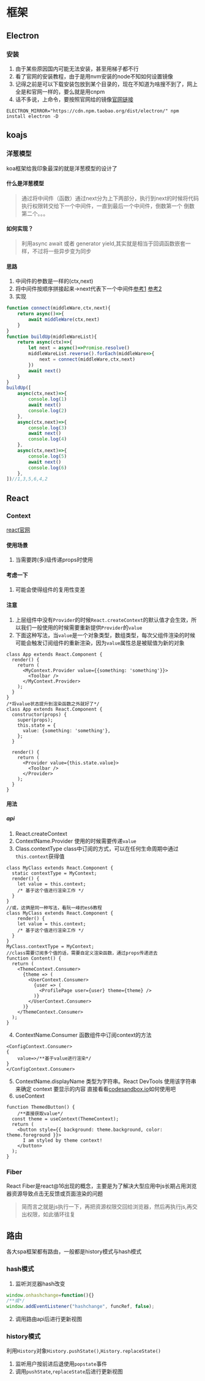 # 框架
## Electron
### 安装
1. 由于某些原因国内可能无法安装，甚至用梯子都不行
2. 看了官网的安装教程，由于是用nvm安装的node不知如何设置镜像
3. 记得之前是可以下载安装包放到某个目录的，现在不知道为啥搜不到了，网上全是和官网一样的，要么就是用cnpm
4. 话不多说，上命令，要按照官网给的镜像[官网链接](https://electronjs.org/docs/tutorial/installation)
```shell
ELECTRON_MIRROR="https://cdn.npm.taobao.org/dist/electron/" npm install electron -D
```

## koajs
### 洋葱模型
koa框架给我印象最深的就是洋葱模型的设计了
#### 什么是洋葱模型
> 通过将中间件（函数）通过next分为上下两部分，执行到next的时候将代码执行权限转交给下一个中间件，一直到最后一个中间件，倒数第一个
> 倒数第二个。。。
#### 如何实现？
> 利用async await 或者 generator yield,其实就是相当于回调函数嵌套一样，不过将一些异步变为同步
#### 思路
1. 中间件的参数是一样的(ctx,next)
2. 将中间件按顺序拼接起来->next代表下一个中间件[参考1](https://juejin.im/post/5db7eaf7f265da4cee4d61b9#heading-8)
   [参考2](https://juejin.im/post/5db7af846fb9a0202b5ee13c#heading-7)
3. 实现
```ts
function connect(middleWare,ctx,next){
	return async()=>{
		await middleWare(ctx,next)
	}
}
function buildUp(middleWareList){
	return async(ctx)=>{
		let next = async()=>Promise.resolve()
		middleWareList.reverse().forEach(middleWare=>{
			next = connect(middleWare,ctx,next)
		})
		await next()
	}
}
buildUp([
	async(ctx,next)=>{
		console.log(1)
		await next()
		console.log(2)
	},
	async(ctx,next)=>{
		console.log(3)
		await next()
		console.log(4)
	},
	async(ctx,next)=>{
		console.log(5)
		await next()
		console.log(6)
	},
])//1,3,5,6,4,2
```

## React
### Context
[react官网](https://zh-hans.reactjs.org/docs/context.html#consuming-multiple-contexts)
#### 使用场景
1. 当需要跨(多)级传递props时使用
#### 考虑一下
1. 可能会使得组件的复用性变差
#### 注意
1. 上层组件中没有`Provider`的时候`React.createContext`的默认值才会生效，所以我们一般使用的时候需要重新提供`Provider`的`value`
2. 下面这种写法，当`value`是一个对象类型，数组类型，每次父组件渲染的时候可能会触发订阅组件的重新渲染，因为`value`属性总是被赋值为新的对象
```tsx
class App extends React.Component {
  render() {
    return (
      <MyContext.Provider value={{something: 'something'}}>
        <Toolbar />
      </MyContext.Provider>
    );
  }
}
/*将value状态提升到渲染函数之外就好了*/
class App extends React.Component {
  constructor(props) {
    super(props);
    this.state = {
      value: {something: 'something'},
    };
  }

  render() {
    return (
      <Provider value={this.state.value}>
        <Toolbar />
      </Provider>
    );
  }
}
```
#### 用法
##### api
1. React.createContext
2. ContextName.Provider 使用的时候需要传递`value`
3. Class.contextType class中订阅的方式，可以在任何生命周期中通过`this.context`获得值
```tsx
class MyClass extends React.Component {
  static contextType = MyContext;
  render() {
    let value = this.context;
    /* 基于这个值进行渲染工作 */
  }
}
//或，这俩是同一种写法，看阮一峰的es6教程
class MyClass extends React.Component {
	render() {
    let value = this.context;
    /* 基于这个值进行渲染工作 */
  }
}
MyClass.contextType = MyContext;
//class需要订阅多个值的话，需要自定义渲染函数，通过props传递进去
function Content() {
  return (
    <ThemeContext.Consumer>
      {theme => (
        <UserContext.Consumer>
          {user => (
            <ProfilePage user={user} theme={theme} />
          )}
        </UserContext.Consumer>
      )}
    </ThemeContext.Consumer>
  );
}
```
4. ContextName.Consumer 函数组件中订阅context的方法
```tsx
<ConfigContext.Consumer>
{
	value=>/**基于value进行渲染*/
}
</ConfigContext.Consumer>
```
5. ContextName.displayName 类型为字符串。React DevTools 使用该字符串来确定 context 要显示的内容
   直接看看[codesandbox.io](https://codesandbox.io/s/angry-ives-pq20y?file=/src/App.js)如何使用吧
6. useContext
```tsx
function ThemedButton() {
	/**直接获取value*/
  const theme = useContext(ThemeContext);
  return (
    <button style={{ background: theme.background, color: theme.foreground }}>
      I am styled by theme context!
    </button>
  );
}
```






### Fiber
React Fiber是react@16出现的概念，主要是为了解决大型应用中js长期占用浏览器资源导致点击无反馈或页面渲染的问题
> 简而言之就是js执行一下，再把资源权限交回给浏览器，然后再执行js,再交出权限，如此循环往复

## 路由
各大spa框架都有路由，一般都是history模式与hash模式
### hash模式
1. 监听浏览器hash改变
```js
window.onhashchange=function(){}
/**或*/
window.addEventListener("hashchange", funcRef, false);
```
2. 调用路由api后进行更新视图
### history模式
利用`History`对象`History.pushState()`,`History.replaceState()`

1. 监听用户按前进后退使用`popstate`事件
2. 调用`pushState`,`replaceState`后进行更新视图